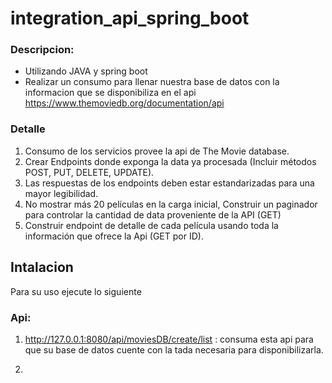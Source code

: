 # integration_api_spring_boot

### Descripcion:
- Utilizando JAVA y spring boot
- Realizar un consumo para llenar nuestra base de datos con la informacion que se disponibiliza en el api    https://www.themoviedb.org/documentation/api

### Detalle

1. Consumo de los servicios provee la api de The Movie database. 
2. Crear Endpoints donde exponga la data ya procesada (Incluir métodos POST, PUT, DELETE, UPDATE).
3. Las respuestas de los endpoints deben estar estandarizadas para una mayor legibilidad.
4. No mostrar más 20 películas en la carga inicial, Construir un paginador para controlar la cantidad de data
proveniente de la API (GET)
5. Construir endpoint de detalle de cada película usando toda la información que ofrece la Api (GET por ID).

## Intalacion
Para su uso ejecute lo siguiente

### Api:

1. http://127.0.0.1:8080/api/moviesDB/create/list : consuma esta api para que su base de datos cuente con la tada necesaria para disponibilizarla.

2. 


